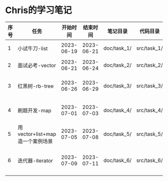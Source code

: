 # Chris的学习笔记

| 序号 | 任务                            | 开始时间   | 结束时间   | 笔记目录    | 代码目录    | 学习目标                                                                                  |
| ---- | ------------------------------- | ---------- | ---------- | ----------- | ----------- | ----------------------------------------------------------------------------------------- |
| 1    | 小试牛刀-list                   | 2023-06-19 | 2023-06-21 | doc/task_1/ | src/task_1/ | stl list源码阅读，list接口使用，设计方法学习                                              |
| 2    | 面试必考-vector                 | 2023-06-21 | 2023-06-24 | doc/task_2/ | src/task_2/ | stl vector源码阅读，vector接口使用，设计方法学习                                          |
| 3    | 红黑树-rb-tree                  | 2023-06-26 | 2023-06-29 | doc/task_3/ | src/task_3/ | stl rb-tree源码阅读，rb-tree接口使用，设计方法学习                                        |
| 4    | 刷题开发-map                    | 2023-07-01 | 2023-07-03 | doc/task_4/ | src/task_4/ | stl-map源码阅读, map常用接口使用, stl-map设计方法学习                                     |
| 5    | 用vector+list+map造一个案例场景 | 2023-07-05 | 2023-07-08 | doc/task_5/ | src/task_5/ | 使用vector+list+map创建一个订单管理系统                                                   |
| 6    | 迭代器-iterator                 | 2023-07-09 | 2023-07-11 | doc/task_6/ | src/task_6/ | stl-iterator阅读(stl_iterator_base_types.h, stl_iterator_base_func.h), 接口即设计方法学习 |